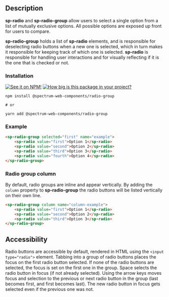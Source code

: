 ## Description

**sp-radio** and **sp-radio-group** allow users to select a single option from a list of mutually exclusive options. All possible options are exposed up front for users to compare.

**sp-radio-group** holds a list of **sp-radio** elements, and is responsible for deselecting radio buttons when a new one is selected, which in turn makes it responsible for keeping track of which one is selected. **sp-radio** is responsible for handling user interactions and for visually reflecting if it is the one that is checked or not.

### Installation

[![See it on NPM!](https://img.shields.io/npm/v/@spectrum-web-components/radio-group?style=for-the-badge)](https://www.npmjs.com/package/@spectrum-web-components/radio-group)
[![How big is this package in your project?](https://img.shields.io/bundlephobia/minzip/@spectrum-web-components/radio-group?style=for-the-badge)](https://bundlephobia.com/result?p=@spectrum-web-components/radio-group)

```
npm install @spectrum-web-components/radio-group

# or

yarn add @spectrum-web-components/radio-group
```

### Example

```html
<sp-radio-group selected="first" name="example">
    <sp-radio value="first">Option 1</sp-radio>
    <sp-radio value="second">Option 2</sp-radio>
    <sp-radio value="third">Option 3</sp-radio>
    <sp-radio value="fourth">Option 4</sp-radio>
</sp-radio-group>
```

### Radio group column

By default, radio groups are inline and appear vertically. By adding the `column` property to **sp-radio-group**
the radio buttons will be listed vertically on their own line.

```html
<sp-radio-group column name="column-example">
    <sp-radio value="first">Option 1</sp-radio>
    <sp-radio value="second">Option 2</sp-radio>
    <sp-radio value="third">Option 3</sp-radio>
</sp-radio-group>
```

## Accessibility

Radio buttons are accessible by default, rendered in HTML using the `<input type="radio">` element. Tabbing into a group of radio buttons places the focus on the first radio button selected. If none of the radio buttons are selected, the focus is set on the first one in the group. Space selects the radio button in focus (if not already selected). Using the arrow keys moves focus and selection to the previous or next radio button in the group (last becomes first, and first becomes last). The new radio button in focus gets selected even if the previous one was not.
